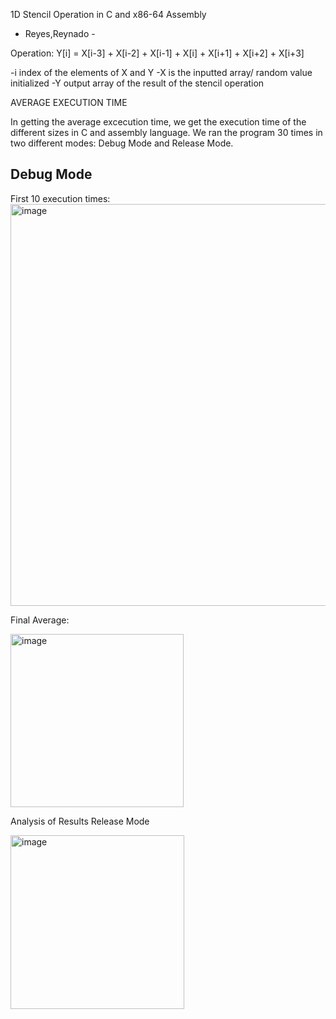 1D Stencil Operation in C and x86-64 Assembly
- Reyes,Reynado -

Operation:
Y[i] = X[i-3] + X[i-2] + X[i-1] + X[i] + X[i+1] + X[i+2] + X[i+3]

-i index of the elements of X and Y
-X is the inputted array/ random value initialized
-Y output array of the result of the stencil operation

AVERAGE EXECUTION TIME

In getting the average excecution time, we get the execution time of the different sizes in C and assembly language. We ran the program 30 times in two different modes: Debug Mode and Release Mode.


<h2>Debug Mode</h2>
First 10 execution times:

<img width="643" alt="image" src="https://github.com/Alroy-Reyes/LBYARCH/assets/98019015/e82fb580-5400-453b-b8ce-b0f1a358aca6">

Final Average:

<img width="277" alt="image" src="https://github.com/Alroy-Reyes/LBYARCH/assets/98019015/1c8f7ba9-aa72-4965-b261-cfd5707b9c3f">



Analysis of Results
Release Mode


<img width="278" alt="image" src="https://github.com/Alroy-Reyes/LBYARCH/assets/98019015/556e0a1b-0035-48ed-8586-8a876c4c8f02">

